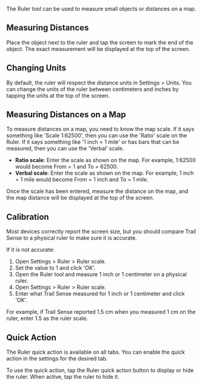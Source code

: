The Ruler tool can be used to measure small objects or distances on a map.

## Measuring Distances
Place the object next to the ruler and tap the screen to mark the end of the object. The exact measurement will be displayed at the top of the screen.

## Changing Units
By default, the ruler will respect the distance units in Settings > Units. You can change the units of the ruler between centimeters and inches by tapping the units at the top of the screen.

## Measuring Distances on a Map
To measure distances on a map, you need to know the map scale. If it says something like 'Scale 1:62500', then you can use the 'Ratio' scale on the Ruler. If it says something like '1 inch = 1 mile' or has bars that can be measured, then you can use the 'Verbal' scale.

- **Ratio scale**: Enter the scale as shown on the map. For example, 1:62500 would become From = 1 and To = 62500.
- **Verbal scale**: Enter the scale as shown on the map. For example, 1 inch = 1 mile would become From = 1 inch and To = 1 mile.

Once the scale has been entered, measure the distance on the map, and the map distance will be displayed at the top of the screen.

## Calibration
Most devices correctly report the screen size, but you should compare Trail Sense to a physical ruler to make sure it is accurate.

If it is not accurate:

1. Open Settings > Ruler > Ruler scale.
2. Set the value to 1 and click 'OK'.
3. Open the Ruler tool and measure 1 inch or 1 centimeter on a physical ruler.
4. Open Settings > Ruler > Ruler scale.
5. Enter what Trail Sense measured for 1 inch or 1 centimeter and click 'OK'.

For example, if Trail Sense reported 1.5 cm when you measured 1 cm on the ruler, enter 1.5 as the ruler scale.

## Quick Action
The Ruler quick action is available on all tabs. You can enable the quick action in the settings for the desired tab.

To use the quick action, tap the Ruler quick action button to display or hide the ruler. When active, tap the ruler to hide it.